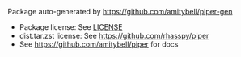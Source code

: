 
Package auto-generated by https://github.com/amitybell/piper-gen

- Package license: See [LICENSE](LICENSE)
- dist.tar.zst license: See https://github.com/rhasspy/piper
- See https://github.com/amitybell/piper for docs

